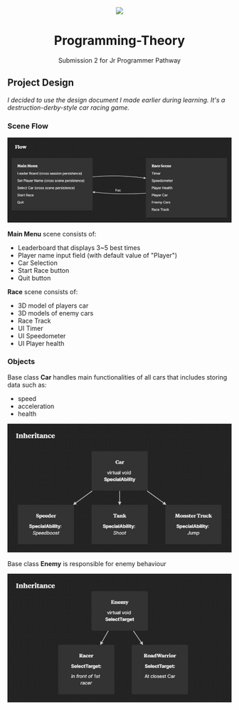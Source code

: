 <p align="center">
  <img src="https://connect-prd-cdn.unity.com/20201002/learn/images/01ae15f1-d8c7-4059-8918-3065f796306b_04_Source_Control__Optimization__and_Publishing_Mission.png.200x0x1.webp"/>
</p>
<h1 align="center">Programming-Theory</h1>
<p align="center">Submission 2 for Jr Programmer Pathway</p>

## Project Design
  *I decided to use the design document I made earlier during learning. It's a destruction-derby-style car racing game.*

### Scene Flow
<p align="center">
  <img src="ReadmeData/Flow-1.jpg"/>
</p>

**Main Menu** scene consists of:
  - Leaderboard that displays 3~5 best times
  - Player name input field (with default value of "Player")
  - Car Selection
  - Start Race button
  - Quit button

**Race** scene consists of:
  - 3D model of players car
  - 3D models of enemy cars
  - Race Track
  - UI Timer
  - UI Speedometer
  - UI Player health


### Objects
Base class **Car** handles main functionalities of all cars that includes storing data such as:
  - speed
  - acceleration
  - health

<p align="center">
  <img src="ReadmeData/Inheritance-1.jpg"/>
</p>

Base class **Enemy** is responsible for enemy behaviour
<p align="center">
  <img src="ReadmeData/Inheritance-2.jpg"/>
</p>
